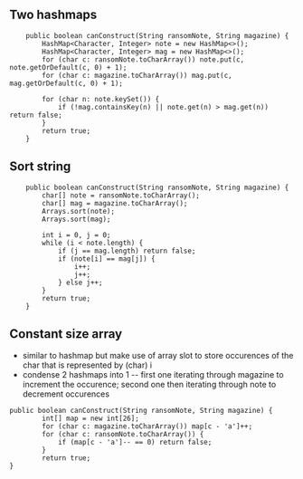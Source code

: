 ## Two hashmaps
```
    public boolean canConstruct(String ransomNote, String magazine) {
        HashMap<Character, Integer> note = new HashMap<>();
        HashMap<Character, Integer> mag = new HashMap<>();
        for (char c: ransomNote.toCharArray()) note.put(c, note.getOrDefault(c, 0) + 1);
        for (char c: magazine.toCharArray()) mag.put(c, mag.getOrDefault(c, 0) + 1);

        for (char n: note.keySet()) {
            if (!mag.containsKey(n) || note.get(n) > mag.get(n)) return false;
        }
        return true;
    }
 ```
 
 ## Sort string
```
    public boolean canConstruct(String ransomNote, String magazine) {
        char[] note = ransomNote.toCharArray();
        char[] mag = magazine.toCharArray();
        Arrays.sort(note);
        Arrays.sort(mag);
        
        int i = 0, j = 0;
        while (i < note.length) {
            if (j == mag.length) return false;
            if (note[i] == mag[j]) {
                i++;
                j++; 
            } else j++;
        }
        return true;
    }
```

## Constant size array
- similar to hashmap but make use of array slot to store occurences of the char that is represented by (char) i
- condense 2 hashmaps into 1 -- first one iterating through magazine to increment the occurence; second one then iterating through note to decrement occurences
```
public boolean canConstruct(String ransomNote, String magazine) {
        int[] map = new int[26];
        for (char c: magazine.toCharArray()) map[c - 'a']++;
        for (char c: ransomNote.toCharArray()) {
            if (map[c - 'a']-- == 0) return false;
        }
        return true;
}
```
